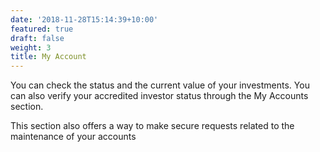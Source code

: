 ```yaml
---
date: '2018-11-28T15:14:39+10:00'
featured: true
draft: false
weight: 3
title: My Account
---
```

You can check the status and the current value of your investments. You can also verify your accredited investor status through the My Accounts section. 

This section also offers a way to make secure requests related to the maintenance of your accounts
